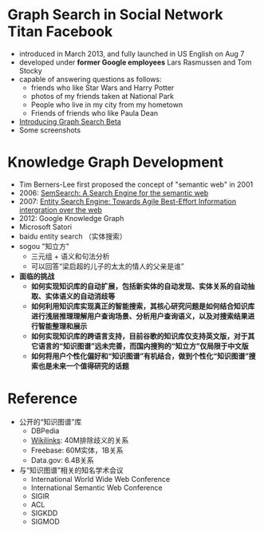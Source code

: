 Graph Search in Social Network Titan Facebook
===
* introduced in March 2013, and fully launched in US English on Aug 7
* developed under __former Google employees__ Lars Rasmussen and Tom Stocky
* capable of answering questions as follows:
	* friends who like Star Wars and Harry Potter
	* photos of my friends taken at National Park
	* People who live in my city from my hometown
	* Friends of friends who like Paula Dean
* [Introducing Graph Search Beta](http://newsroom.fb.com/News/562/Introducing-Graph-Search-Beta)
* Some screenshots

Knowledge Graph Development
===
* Tim Berners-Lee first proposed the concept of "semantic web" in 2001
* 2006: [SemSearch: A Search Engine for the semantic web](http://citeseerx.ist.psu.edu/viewdoc/download?doi=10.1.1.98.3235&rep=rep1&type=pdf)
* 2007: [Entity Search Engine: Towards Agile Best-Effort Information intergration over the web](http://citeseerx.ist.psu.edu/viewdoc/download?doi=10.1.1.98.3235&rep=rep1&type=pdf)
* 2012: Google Knowledge Graph
* Microsoft Satori
* baidu entity search （实体搜索）
* sogou "知立方"
	* 三元组 + 语义和句法分析
	* 可以回答“梁启超的儿子的太太的情人的父亲是谁”
* __面临的挑战__
	* __如何实现知识库的自动扩展，包括新实体的自动发现、实体关系的自动抽取、实体语义的自动消歧等__
	* __如何利用知识库实现真正的智能搜索，其核心研究问题是如何结合知识库进行浅层推理理解用户查询场景、分析用户查询语义，以及对搜索结果进行智能整理和展示__
	* __如何实现知识库的跨语言支持，目前谷歌的知识库仅支持英文版，对于其它语言的“知识图谱”远未完善，而国内搜狗的“知立方”仅局限于中文版__
	* __如何将用户个性化偏好和“知识图谱”有机结合，做到个性化“知识图谱”搜索也是未来一个值得研究的话题__
	
Reference
===
* 公开的“知识图谱”库
	* DBPedia
	* [Wikilinks](http://wikilinks.net/home/): 40M排除歧义的关系
	* Freebase: 60M实体，1B关系
	* Data.gov: 6.4B关系
* 与“知识图谱”相关的知名学术会议
	* International World Wide Web Conference
	* International Semantic Web Conference
	* SIGIR
	* ACL
	* SIGKDD
	* SIGMOD
